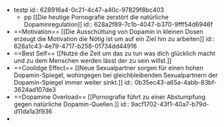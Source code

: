 - testp
  id:: 628916a4-0c21-4c47-a40c-97829f8bc403
	- pp [[Die heutige Pornografie zerstört die natürliche Dopaminregulation]]
	  id:: 628a2f89-7c1b-4047-b370-9fff54d6946f
- ==Motivation== [[Die Ausschüttung von Dopamin in kleinen Dosen erzeugt die Motivation die Nötig ist um auf ein Ziel hin zu arbeiten]]
  id:: 628a1c43-4e79-4717-b258-01734dd44916
- ==Best Self== [[Nutze die Zeit um das zu tun was dich glücklich macht und zu dem Menschen werden lässt der zu sein willst.]]
- ==Coolidge Effect== [[Neue Sexualpartner sorgen für einen hohen Dopamin-Spiegel, wohingegen bei gleichbleibenden Sexualpartnern der Dopamin-Spiegel immer weiter sinkt.]]
  id:: 0b35ec43-a65a-4abb-83bf-3624ad107de3
- ==Dopamine Overload== [[Pornografie führt zu einer Abstumpfung gegen natürliche Dopamin-Quellen.]]
  id:: 9acf1702-43f1-40a7-b79d-d11da1a3f936
-